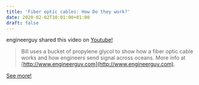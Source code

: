 ```yaml
---
title: 'Fiber optic cables: How Do they work?'
date: 2020-02-02T10:01:00+01:00
draft: false
---
```


engineerguy shared this video on [Youtube!](https://www.youtube.com/watch?v=0MwMkBET_5I)

> Bill uses a bucket of propylene glycol to show how a fiber optic cable works and how engineers send signal across oceans. More info at [http://www.engineerguy.com](http://www.engineerguy.com).

[See more!](https://www.youtube.com/watch?v=0MwMkBET_5I)